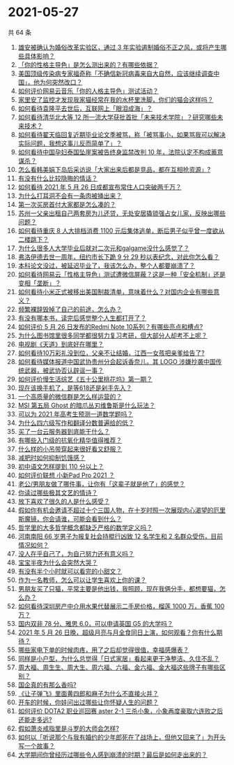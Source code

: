 # 2021-05-27

共 64 条

<!-- BEGIN -->
<!-- 最后更新时间 Thu May 27 2021 03:42:07 GMT+0800 (China Standard Time) -->

1. [雄安被确认为婚俗改革实验区，通过 3
   年实验遏制婚俗不正之风，或将产生哪些具体影响？](https://www.zhihu.com/question/461486744)
2. [「你的性格主导色」是怎么测出来的？有哪些依据？](https://www.zhihu.com/question/461472606)
3. [美国顶级传染病专家福奇称「不确信新冠病毒来自大自然，应该继续调查中国」，他为何突然改口？](https://www.zhihu.com/question/461117023)
4. [如何评价网易云音乐「你的人格主导色」测试活动？](https://www.zhihu.com/question/461473926)
5. [家里安了监控才发现我家猫经常在我的水杯里洗脚，你们的猫会这样吗？](https://www.zhihu.com/question/459983017)
6. [如何看待袁隆平去世后，互联网上「眼泪成海」？](https://www.zhihu.com/question/461143953)
7. [如何看待清华北大等 12
   所一流大学获批首批「未来技术学院」？研究哪些未来技术？](https://www.zhihu.com/question/461372175)
8. [如何看待翟天临回复近期毕业论文季被骂，称「被骂事小，如果骂我可以解决实际问题，我想这事儿反而简单了」？](https://www.zhihu.com/question/461528535)
9. [如何看待中国孕妇泰国坠崖案被告终身监禁改判 10
   年，法院认定不构成蓄意谋杀？](https://www.zhihu.com/question/461449495)
10. [怎么看韩美娟下岛后采访说「大家出来后都是竞品，都在互相抢资源」?](https://www.zhihu.com/question/461480245)
11. [有没有什么比较隐晦的情话？](https://www.zhihu.com/question/423230600)
12. [如何看待 2021 年 5 月 26
    日成都宣布常住人口突破两千万？](https://www.zhihu.com/question/461466462)
13. [为什么打耳洞不会有一条肉被捅出来？](https://www.zhihu.com/question/304771389)
14. [第一次买房首付大家都是怎么凑的？](https://www.zhihu.com/question/322284293)
15. [苏州一父亲出租自己两套房为儿还贷，无处安居撬锁强占女儿家，反映出哪些问题？](https://www.zhihu.com/question/461453686)
16. [如何看待重庆 8 人大排档消费 1100
    元后集体逃单，断后男子似乎曾一度欲从二楼跳下？](https://www.zhihu.com/question/461295626)
17. [为什么很多人大学毕业后就对二次元和galgame没什么感觉了？](https://www.zhihu.com/question/460275154)
18. [弗洛伊德去世一周年，纽约市长下跪 9 分 29
    秒以表纪念，对此你怎么看？](https://www.zhihu.com/question/461467217)
19. [本科论文没过，被延迟毕业了，我该怎么办，整个人都要崩溃了？](https://www.zhihu.com/question/323526847)
20. [如何看待网易云「性格主导色」测试遭微信屏蔽？这是一种「安全机制」还是变相「垄断」？](https://www.zhihu.com/question/461505950)
21. [如何看待小米正式被移出美国制裁清单，意味着什么？对国内企业有哪些意义？](https://www.zhihu.com/question/461450557)
22. [频繁裸辞毁掉了自己的前途，怎么办？](https://www.zhihu.com/question/459501127)
23. [有没有哪本书，读完后感觉整个人生都打开了？](https://www.zhihu.com/question/419528920)
24. [如何评价 5 月 26 日发布的Redmi Note
    10系列？有哪些亮点和槽点?](https://www.zhihu.com/question/460620278)
25. [为什么图书馆里很多同学都很努力复习考研，但大部分人却考不上呢？](https://www.zhihu.com/question/430364218)
26. [电视剧《天道》到底好在哪里？](https://www.zhihu.com/question/457421772)
27. [如何看待10万彩礼没到位，父亲不让结婚，江西一女孩把亲爹给告了?](https://www.zhihu.com/question/460760238)
28. [如何看待媒体报道中国武协贵州分会起诉香奈儿，其 LOGO
    涉嫌抄袭中国传统武器，被武协否认辟谣一事？](https://www.zhihu.com/question/461362478)
29. [如何评价慢生活综艺《五十公里桃花坞》第一期？](https://www.zhihu.com/question/460852490)
30. [现在该换手机了，是等618还是剁手先入？](https://www.zhihu.com/question/458977705)
31. [一个高质量的微信群是怎么样运营的？](https://www.zhihu.com/question/34875569)
32. [MSI 第五局 Ghost 的暗爪丛刃维鲁斯是什么玩法？](https://www.zhihu.com/question/461077434)
33. [可以为 2021 年高考生预测一道数学题吗？](https://www.zhihu.com/question/458065536)
34. [为什么四六级写作和翻译分数普遍给的低？](https://www.zhihu.com/question/40770196)
35. [买了一台云服务器到底能干什么？](https://www.zhihu.com/question/27205559)
36. [有哪些入门级的抗氧化精华值得推荐？](https://www.zhihu.com/question/28625340)
37. [什么样的小吊带穿起来很好看又舒服？](https://www.zhihu.com/question/446715939)
38. [减肥时如何抑制饥饿感？](https://www.zhihu.com/question/365657997)
39. [初中语文怎样提到 110 分以上？](https://www.zhihu.com/question/311901970)
40. [如何评价联想 小新Pad Pro 2021 ？](https://www.zhihu.com/question/457950568)
41. [老公/男朋友做了哪件事，让你有「这辈子就是他了」的感觉？](https://www.zhihu.com/question/421025094)
42. [你读过哪些极其文艺的情诗？](https://www.zhihu.com/question/370321379)
43. [放下喜欢了很久的人是什么感受？](https://www.zhihu.com/question/451957104)
44. [假如你有机会邀请不超过十个三国人物，在十岁时照一次展现内心渴望的厄里斯魔镜，你会请谁，可能会看到什么？](https://www.zhihu.com/question/461291276)
45. [哲学里的大多哲学概念都缺乏严格的数学定义吗？](https://www.zhihu.com/question/455229246)
46. [河南南阳 66 岁男子为报复社会持棍行凶致 12 名学生和 2
    名群众受伤，目前情况如何？](https://www.zhihu.com/question/461425589)
47. [没人在乎自己了，为自己努力还有意义吗？](https://www.zhihu.com/question/459803278)
48. [宝宝半夜为什么会突然大哭？](https://www.zhihu.com/question/457113218)
49. [有没有半个小时就可以看完的小甜文？](https://www.zhihu.com/question/447942198)
50. [作为一名教师，怎么可以让学生喜欢上你的课？](https://www.zhihu.com/question/358526058)
51. [男朋友买了只猫，平常主要是他出钱，我照顾，现在我俩分手，都想要猫，怎么办？](https://www.zhihu.com/question/458381801)
52. [如何看待深圳房产中介用水果代替展示二手房价格，榴莲 1000 万，香蕉 100
    万？](https://www.zhihu.com/question/461327995)
53. [国内双非 78 分、雅思 6.0，可以申请英国 G5 的大学吗？](https://www.zhihu.com/question/457159794)
54. [2021 年 5 月 26
    日晚，超级月亮与月全食同日上演，如何观看？你有什么期待？](https://www.zhihu.com/question/461221868)
55. [哪些家电下单的时候肉疼，用了之后却觉得很值，幸福感爆表？](https://www.zhihu.com/question/461218824)
56. [同样是小户型，为什么总觉得「日式家居」看起来更干净整洁、久住不乱？](https://www.zhihu.com/question/456011068)
57. [周大福、周生生、周大生、周六福、六福、金六福、金大福这些牌子有哪些区别？](https://www.zhihu.com/question/32209352)
58. [国企真的有那么香吗?](https://www.zhihu.com/question/459743114)
59. [《让子弹飞》里面黄四郎和麻子为什么不直接火并？](https://www.zhihu.com/question/453864740)
60. [开车的时候，你娃问出过哪些让你怀疑人生的问题？](https://www.zhihu.com/question/461363180)
61. [如何评价 DOTA2 职业巡回赛 aster 2-1
    三杀小象，小象再度豪取六连败之后还能走多远?](https://www.zhihu.com/question/460686728)
62. [假如萧炎戒指里是斗罗的大师会怎样?](https://www.zhihu.com/question/460984638)
63. [如何以「听说那个与我有婚约的少年郎死在了战场上，但他又回来了」为开头写一个故事？](https://www.zhihu.com/question/459096689)
64. [大学期间你曾经历过哪些令人感到崩溃的时期？最后是如何走出来的？](https://www.zhihu.com/question/461290099)

<!-- END -->
